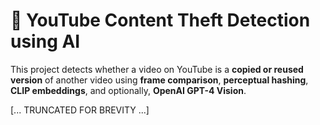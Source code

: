 # 🎥 YouTube Content Theft Detection using AI

This project detects whether a video on YouTube is a **copied or reused version** of another video using **frame comparison**, **perceptual hashing**, **CLIP embeddings**, and optionally, **OpenAI GPT-4 Vision**.

[... TRUNCATED FOR BREVITY ...]
